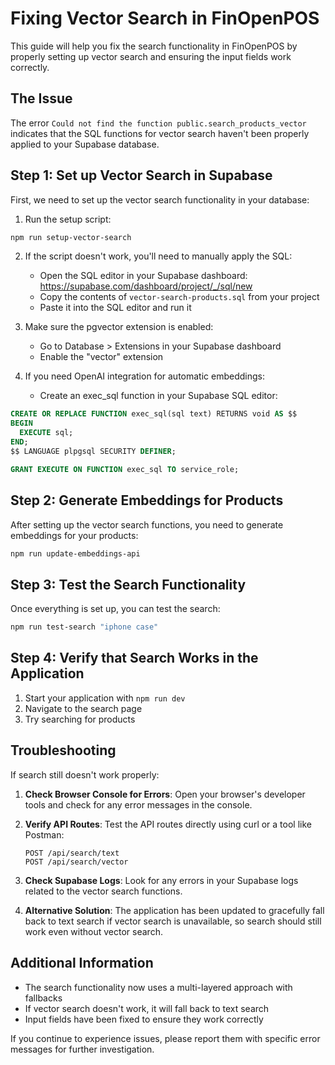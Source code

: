 # Fixing Vector Search in FinOpenPOS

This guide will help you fix the search functionality in FinOpenPOS by properly setting up vector search and ensuring the input fields work correctly.

## The Issue

The error `Could not find the function public.search_products_vector` indicates that the SQL functions for vector search haven't been properly applied to your Supabase database.

## Step 1: Set up Vector Search in Supabase

First, we need to set up the vector search functionality in your database:

1. Run the setup script:

```bash
npm run setup-vector-search
```

2. If the script doesn't work, you'll need to manually apply the SQL:

   - Open the SQL editor in your Supabase dashboard: https://supabase.com/dashboard/project/_/sql/new
   - Copy the contents of `vector-search-products.sql` from your project
   - Paste it into the SQL editor and run it

3. Make sure the pgvector extension is enabled:

   - Go to Database > Extensions in your Supabase dashboard
   - Enable the "vector" extension

4. If you need OpenAI integration for automatic embeddings:
   - Create an exec_sql function in your Supabase SQL editor:

```sql
CREATE OR REPLACE FUNCTION exec_sql(sql text) RETURNS void AS $$
BEGIN
  EXECUTE sql;
END;
$$ LANGUAGE plpgsql SECURITY DEFINER;

GRANT EXECUTE ON FUNCTION exec_sql TO service_role;
```

## Step 2: Generate Embeddings for Products

After setting up the vector search functions, you need to generate embeddings for your products:

```bash
npm run update-embeddings-api
```

## Step 3: Test the Search Functionality

Once everything is set up, you can test the search:

```bash
npm run test-search "iphone case"
```

## Step 4: Verify that Search Works in the Application

1. Start your application with `npm run dev`
2. Navigate to the search page
3. Try searching for products

## Troubleshooting

If search still doesn't work properly:

1. **Check Browser Console for Errors**: Open your browser's developer tools and check for any error messages in the console.

2. **Verify API Routes**: Test the API routes directly using curl or a tool like Postman:

   ```
   POST /api/search/text
   POST /api/search/vector
   ```

3. **Check Supabase Logs**: Look for any errors in your Supabase logs related to the vector search functions.

4. **Alternative Solution**: The application has been updated to gracefully fall back to text search if vector search is unavailable, so search should still work even without vector search.

## Additional Information

- The search functionality now uses a multi-layered approach with fallbacks
- If vector search doesn't work, it will fall back to text search
- Input fields have been fixed to ensure they work correctly

If you continue to experience issues, please report them with specific error messages for further investigation.
